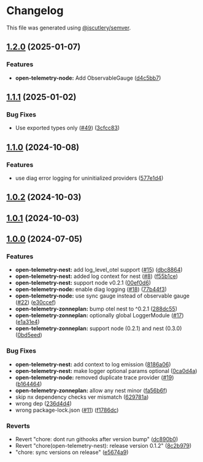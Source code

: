 # Changelog

This file was generated using [@jscutlery/semver](https://github.com/jscutlery/semver).

## [1.2.0](https://github.com/zonneplan/open-telemetry-js/compare/v1.1.1...v1.2.0) (2025-01-07)


### Features

* **open-telemetry-node:** Add ObservableGauge ([d4c5bb7](https://github.com/zonneplan/open-telemetry-js/commit/d4c5bb768a48ae5920338aefeea6d6b5c62bb736))

## [1.1.1](https://github.com/zonneplan/open-telemetry-js/compare/v1.1.0...v1.1.1) (2025-01-02)


### Bug Fixes

* Use exported types only ([#49](https://github.com/zonneplan/open-telemetry-js/issues/49)) ([3cfcc83](https://github.com/zonneplan/open-telemetry-js/commit/3cfcc83c99fd19303b1cf05c54527557229b4728))

## [1.1.0](https://github.com/zonneplan/open-telemetry-js/compare/v1.0.2...v1.1.0) (2024-10-08)


### Features

* use diag error logging for uninitialized providers ([577e1d4](https://github.com/zonneplan/open-telemetry-js/commit/577e1d47578616c62d0514709144b3d704f3bd63))

## [1.0.2](https://github.com/zonneplan/open-telemetry-js/compare/v1.0.1...v1.0.2) (2024-10-03)

## [1.0.1](https://github.com/zonneplan/open-telemetry-js/compare/v1.0.0...v1.0.1) (2024-10-03)

## [1.0.0](https://github.com/zonneplan/open-telemetry-js/compare/v0.1.0...v1.0.0) (2024-07-05)


### Features

* **open-telemetry-nest:** add log_level_otel support ([#15](https://github.com/zonneplan/open-telemetry-js/issues/15)) ([dbc8864](https://github.com/zonneplan/open-telemetry-js/commit/dbc8864c627b69225cc19cbdbbd9e2bccc74099a))
* **open-telemetry-nest:** added log context for nest ([#8](https://github.com/zonneplan/open-telemetry-js/issues/8)) ([f55b1ce](https://github.com/zonneplan/open-telemetry-js/commit/f55b1ce31f7963682f16014f9ab2f1de32ed1fa9))
* **open-telemetry-nest:** support node v0.2.1 ([00ef0d6](https://github.com/zonneplan/open-telemetry-js/commit/00ef0d62e81b26ec458e8814ed43b29ce0b71c12))
* **open-telemetry-node:** enable diag logging ([#18](https://github.com/zonneplan/open-telemetry-js/issues/18)) ([77b44f3](https://github.com/zonneplan/open-telemetry-js/commit/77b44f331533bc676f7a46af40ba6735dea1f301))
* **open-telemetry-node:** use sync gauge instead of observable gauge ([#22](https://github.com/zonneplan/open-telemetry-js/issues/22)) ([e30ccef](https://github.com/zonneplan/open-telemetry-js/commit/e30ccef9e665191fec683c05861b7e6c66a8a54d))
* **open-telemetry-zonneplan:** bump otel nest to ^0.2.1 ([288dc55](https://github.com/zonneplan/open-telemetry-js/commit/288dc55b65cffe24ae3dbc0c83e48ce45811bb98))
* **open-telemetry-zonneplan:** optionally global LoggerModule ([#17](https://github.com/zonneplan/open-telemetry-js/issues/17)) ([e1a31e4](https://github.com/zonneplan/open-telemetry-js/commit/e1a31e45683a896e4ca72c53800235d13d2d1992))
* **open-telemetry-zonneplan:** support node (0.2.1) and nest (0.3.0) ([0bd5eed](https://github.com/zonneplan/open-telemetry-js/commit/0bd5eedb1c4685d9072916f4d09dd35ce2b6c8cd))


### Bug Fixes

* **open-telemetry-nest:** add context to log emission ([8186a06](https://github.com/zonneplan/open-telemetry-js/commit/8186a06329656b332015cf026196e07e02dc4b38))
* **open-telemetry-nest:** make logger optional params optional ([0ca0d4a](https://github.com/zonneplan/open-telemetry-js/commit/0ca0d4a61105051daa78770d950d8302bad6b2cd))
* **open-telemetry-node:** removed duplicate trace provider ([#19](https://github.com/zonneplan/open-telemetry-js/issues/19)) ([b164464](https://github.com/zonneplan/open-telemetry-js/commit/b164464ac8b1f90e7effcfaced3ed1b3a71c2f6d))
* **open-telemetry-zonneplan:** allow any nest minor ([fa56b6f](https://github.com/zonneplan/open-telemetry-js/commit/fa56b6f0bcbc13240a39e2efc92b5a52b1236463))
* skip nx dependency checks ver mismatch ([629781a](https://github.com/zonneplan/open-telemetry-js/commit/629781a058fa86b891e66f2b3aecea2e41dc91a8))
* wrong dep ([236d4d4](https://github.com/zonneplan/open-telemetry-js/commit/236d4d4351a86506d4d1beaa91e8e1f6ce622f5f))
* wrong package-lock.json ([#11](https://github.com/zonneplan/open-telemetry-js/issues/11)) ([f1786dc](https://github.com/zonneplan/open-telemetry-js/commit/f1786dcc2e277466425ba237a1362661f15788c1))


### Reverts

* Revert "chore: dont run githooks after version bump" ([dc890b0](https://github.com/zonneplan/open-telemetry-js/commit/dc890b023fa6f2687fbf8040284d1428abe17b4f))
* Revert "chore(open-telemetry-nest): release version 0.1.2" ([8c2b979](https://github.com/zonneplan/open-telemetry-js/commit/8c2b979b9f8f5fc365b23fe1d7f2eeda5a850f77))
* "chore: sync versions on release" ([e5674a9](https://github.com/zonneplan/open-telemetry-js/commit/e5674a9a8fa11770adbd24c91d52b2965c677091))
